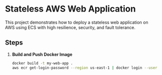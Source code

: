 # Stateless AWS Web Application

This project demonstrates how to deploy a stateless web application on AWS using ECS with high resilience, security, and fault tolerance.

## Steps

1. **Build and Push Docker Image**
   ```bash
   docker build -t my-web-app .
   aws ecr get-login-password --region us-east-1 | docker login --username AWS --password-stdin <your_account_id>.d
